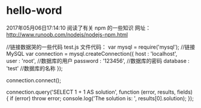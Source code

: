 # hello-word

2017年05月06日17:14:10  阅读了有关 npm 的一些知识 网址：http://www.runoob.com/nodejs/nodejs-npm.html

//链接数据哭的一些代码
test.js 文件代码：
var mysql      = require('mysql');    //链接MySQL 
var connection = mysql.createConnection({
  host     : 'localhost',    
  user     : 'root',       //数据库的用户
  password : '123456',    //数据库的密码
  database : 'test'       //数据库的名称
});
 
connection.connect();
 
connection.query('SELECT 1 + 1 AS solution', function (error, results, fields) {
  if (error) throw error;
  console.log('The solution is: ', results[0].solution);
});

